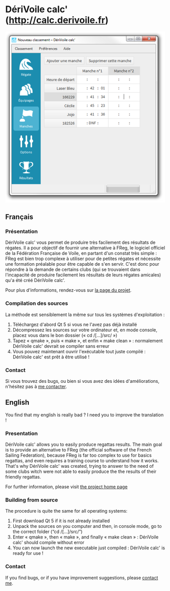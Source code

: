 # DériVoile calc' (http://calc.derivoile.fr)

![](http://github.com/piero-la-lune/DeriVoile-calc/raw/master/img/screenshot.png)


## Français

### Présentation

DériVoile calc' vous permet de produire très facilement des résultats de régates. Il a pour objectif de fournir une alternative à FReg, le logiciel officiel de la Fédération Française de Voile, en partant d'un constat très simple : FReg est bien trop complexe à utiliser pour de petites régates et nécessite une formation préalable pour être capable de s'en servir. C'est donc pour répondre à la demande de certains clubs (qui se trouvaient dans l'incapacité de produire facilement les résultats de leurs régates amicales) qu'a été créé DériVoile calc'.

Pour plus d'informations, rendez-vous sur [la page du projet](http://calc.derivoile.fr).

### Compilation des sources

La méthode est sensiblement la même sur tous les systèmes d'exploitation :

1. Téléchargez d'abord Qt 5 si vous ne l'avez pas déjà installé
2. Décompressez les sources sur votre ordinateur et, en mode console, placez vous dans le bon dossier (« cd /[...]/src/ »)
3. Tapez « qmake », puis « make », et enfin « make clean » : normalement DériVoile calc' devrait se compiler sans erreur
4. Vous pouvez maintenant ouvrir l'exécutable tout juste compilé : DériVoile calc' est prêt à être utilisé !

### Contact

Si vous trouvez des bugs, ou bien si vous avez des idées d'améliorations, n'hésitez pas à [me contacter](http://derivoile.fr/accueil-contact.html).




## English

You find that my english is really bad ? I need you to improve the translation !

### Presentation


DériVoile calc' allows you to easily produce regattas results. The main goal is to provide an alternative to FReg (the official software of the French Sailing Federation), because FReg is far too complex to use for basics regattas, and even requires a training course to understand how it works. That's why DériVoile calc' was created, trying to answer to the need of some clubs witch were not able to easily produce the the results of their friendly regattas.

For further information, please visit [the project home page](http://calc.derivoile.fr)

### Building from source

The procedure is quite the same for all operating systems:

1. First download Qt 5 if it is not already installed
2. Unpack the sources on you computer and then, in console mode, go to the correct folder (“cd /[...]/src/”)
3. Enter « qmake », then « make », and finally « make clean » : DériVoile calc' should compile without error
4. You can now launch the new executable just compiled : DériVoile calc' is ready for use !

### Contact

If you find bugs, or if you have improvement suggestions, please [contact me](http://derivoile.fr/accueil-contact.html).